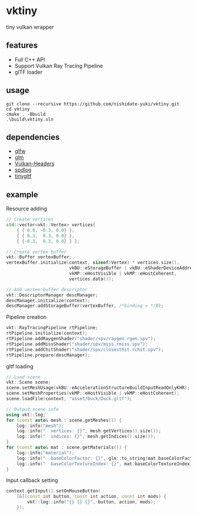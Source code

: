 # vktiny

tiny vulkan wrapper

## features

- Full C++ API
- Support Vulkan Ray Tracing Pipeline
- glTF loader

## usage

```
git clone --recursive https://github.com/nishidate-yuki/vktiny.git
cd vktiny
cmake . -Bbuild
.\build\vktiny.sln
```

## dependencies

- [glfw](https://github.com/glfw/glfw.git)
- [glm](https://github.com/g-truc/glm.git)
- [Vulkan-Headers](https://github.com/KhronosGroup/Vulkan-Headers.git)
- [spdlog](https://github.com/gabime/spdlog.git)
- [tinygltf](https://github.com/syoyo/tinygltf.git)

## example

Resource adding

```cpp
// Create vertices
std::vector<vkt::Vertex> vertices{
    { { 0.0, -0.3, 0.0} },
    { { 0.3,  0.3, 0.0} },
    { {-0.3,  0.3, 0.0} } };

// Create vertex buffer
vkt::Buffer vertexBuffer;
vertexBuffer.initialize(context, sizeof(Vertex) * vertices.size(),
                        vkBU::eStorageBuffer | vkBU::eShaderDeviceAddress,
                        vkMP::eHostVisible | vkMP::eHostCoherent,
                        vertices.data());

// Add vertex buffer descriptor
vkt::DescriptorManager descManager;
descManager.initialize(context);
descManager.addStorageBuffer(vertexBuffer, /*binding = */0);
```

Pipeline creation

```cpp
vkt::RayTracingPipeline rtPipeline;
rtPipeline.initialize(context);
rtPipeline.addRaygenShader("shader/spv/raygen.rgen.spv");
rtPipeline.addMissShader("shader/spv/miss.rmiss.spv");
rtPipeline.addChitShader("shader/spv/closesthit.rchit.spv");
rtPipeline.prepare(descManager);
```

gltf loading

```cpp
// Load scene
vkt::Scene scene;
scene.setMeshUsage(vkBU::eAccelerationStructureBuildInputReadOnlyKHR);
scene.setMeshProperties(vkMP::eHostVisible | vkMP::eHostCoherent);
scene.loadFile(context, "asset/Duck/Duck.gltf");

// Output scene info
using vkt::log;
for (const auto& mesh : scene.getMeshes()) {
    log::info("mesh");
    log::info("  vertices: {}", mesh.getVertices().size());
    log::info("  indices: {}", mesh.getIndices().size());
}
for (const auto& mat : scene.getMaterials()) {
    log::info("material");
    log::info("  baseColorFactor: {}", glm::to_string(mat.baseColorFactor));
    log::info("  baseColorTextureIndex: {}", mat.baseColorTextureIndex);
}
```

Input callback setting

```cpp
context.getInput().setOnMouseButton(
    [&](const int button, const int action, const int mods) {
        vkt::log::info("{} {} {}", button, action, mods);
    });
```
